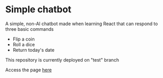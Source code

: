 # Simple chatbot

A simple, non-AI chatbot made when learning React that can respond to three basic commands
- Flip a coin
- Roll a dice
- Return today's date

This repository is currently deployed on "test" branch

Access the page [here](https://quangkhanh34th.github.io/simple-chatbot)
